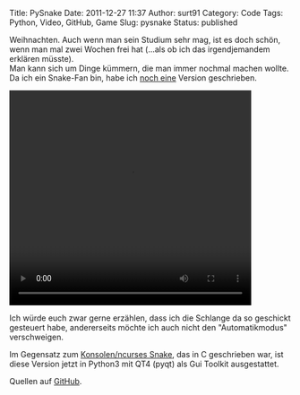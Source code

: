 Title: PySnake
Date: 2011-12-27 11:37
Author: surt91
Category: Code
Tags: Python, Video, GitHub, Game
Slug: pysnake
Status: published

Weihnachten. Auch wenn man sein Studium sehr mag, ist es doch
schön, wenn man mal zwei Wochen frei hat (...als ob ich das
irgendjemandem erklären müsste).  
Man kann sich um Dinge kümmern, die man immer nochmal machen wollte.
Da ich ein Snake-Fan bin, habe ich [noch eine]({filename}/snake.md)
Version geschrieben.

<video controls loop height="384" width="432">
<source src="vid/pySnake.webm" type="video/webm"></source>
<source src="vid/pySnake.mp4" type="video/mp4"></source>
</video>

Ich würde euch zwar gerne erzählen, dass ich die Schlange da so
geschickt gesteuert habe, andererseits möchte ich auch nicht den
"Automatikmodus" verschweigen.

Im Gegensatz zum [Konsolen/ncurses Snake]({filename}/snake.md),
das in C geschrieben war, ist
diese Version jetzt in Python3 mit QT4 (pyqt) als Gui Toolkit
ausgestattet.

Quellen auf [GitHub](https://github.com/surt91/PySnake).
